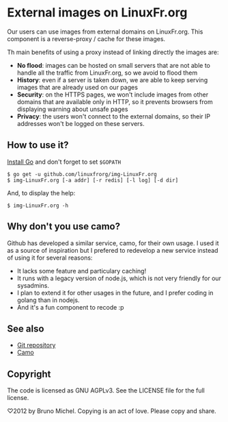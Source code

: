 External images on LinuxFr.org
==============================

Our users can use images from external domains on LinuxFr.org.
This component is a reverse-proxy / cache for these images.

Th main benefits of using a proxy instead of linking directly the images are:

- **No flood**: images can be hosted on small servers that are not able to
  handle all the traffic from LinuxFr.org, so we avoid to flood them
- **History**: even if a server is taken down, we are able to keep serving
  images that are already used on our pages
- **Security**: on the HTTPS pages, we won't include images from other domains
  that are available only in HTTP, so it prevents browsers from displaying
  warning about unsafe pages
- **Privacy**: the users won't connect to the external domains, so their IP
  addresses won't be logged on these servers.


How to use it?
--------------

[Install Go](http://golang.org/doc/install) and don't forget to set `$GOPATH`

    $ go get -u github.com/linuxfrorg/img-LinuxFr.org
    $ img-LinuxFr.org [-a addr] [-r redis] [-l log] [-d dir]

And, to display the help:

    $ img-LinuxFr.org -h


Why don't you use camo?
-----------------------

Github has developed a similar service, camo, for their own usage.
I used it as a source of inspiration but I prefered to redevelop a new service
instead of using it for several reasons:

- It lacks some feature and particulary caching!
- It runs with a legacy version of node.js, which is not very friendly for our
  sysadmins.
- I plan to extend it for other usages in the future, and I prefer coding in
  golang than in nodejs.
- And it's a fun component to recode :p


See also
--------

* [Git repository](https://github.com/linuxfrorg/img-LinuxFr.org)
* [Camo](https://github.com/atmos/camo)


Copyright
---------

The code is licensed as GNU AGPLv3. See the LICENSE file for the full license.

♡2012 by Bruno Michel. Copying is an act of love. Please copy and share.
